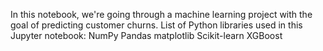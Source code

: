 In this notebook, we're going through a machine learning project with the goal of predicting customer churns.
List of Python libraries used in this Jupyter notebook:
  NumPy
  Pandas
  matplotlib
  Scikit-learn
  XGBoost
